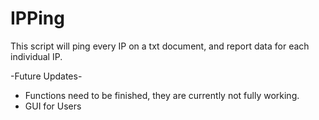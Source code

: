 # IPPing
This script will ping every IP on a txt document, and report data for each individual IP.


-Future Updates-

- Functions need to be finished, they are currently not fully working.
- GUI for Users
